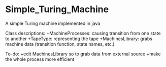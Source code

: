 # Simple_Turing_Machine
A simple Turing machine implemented in java

Class descriptions:
  +MachineProcesses: causing transition from one state to another
  +TapeType: representing the tape
  +MachinesLibrary: grabs machine data (transition function, state names, etc.)
  
To-do:
  +edit MachinesLibrary so to grab data from external source
  +make the whole process more efficient
